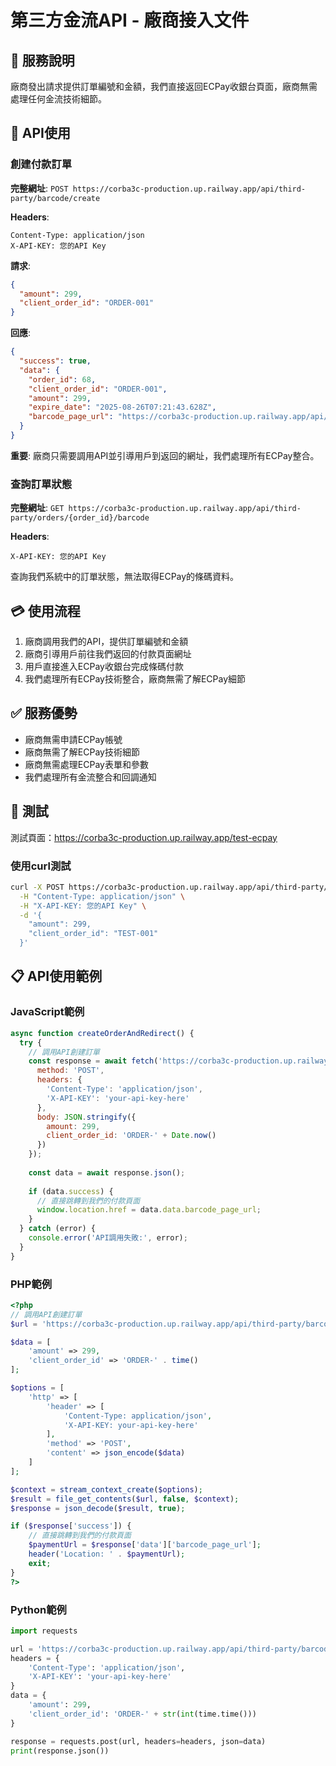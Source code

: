 # 第三方金流API - 廠商接入文件

## 🎯 服務說明
廠商發出請求提供訂單編號和金額，我們直接返回ECPay收銀台頁面，廠商無需處理任何金流技術細節。

## 🚀 API使用

### 創建付款訂單

**完整網址**: `POST https://corba3c-production.up.railway.app/api/third-party/barcode/create`

**Headers**:
```
Content-Type: application/json
X-API-KEY: 您的API Key
```

**請求**:
```json
{
  "amount": 299,
  "client_order_id": "ORDER-001"
}
```

**回應**:
```json
{
  "success": true,
  "data": {
    "order_id": 68,
    "client_order_id": "ORDER-001",
    "amount": 299,
    "expire_date": "2025-08-26T07:21:43.628Z",
    "barcode_page_url": "https://corba3c-production.up.railway.app/api/third-party/orders/68/barcode/page"
  }
}
```

**重要**: 廠商只需要調用API並引導用戶到返回的網址，我們處理所有ECPay整合。

### 查詢訂單狀態

**完整網址**: `GET https://corba3c-production.up.railway.app/api/third-party/orders/{order_id}/barcode`

**Headers**:
```
X-API-KEY: 您的API Key
```

查詢我們系統中的訂單狀態，無法取得ECPay的條碼資料。

## 💳 使用流程

1. 廠商調用我們的API，提供訂單編號和金額
2. 廠商引導用戶前往我們返回的付款頁面網址
3. 用戶直接進入ECPay收銀台完成條碼付款
4. 我們處理所有ECPay技術整合，廠商無需了解ECPay細節

## ✅ 服務優勢

- 廠商無需申請ECPay帳號
- 廠商無需了解ECPay技術細節
- 廠商無需處理ECPay表單和參數
- 我們處理所有金流整合和回調通知

## 🧪 測試

測試頁面：https://corba3c-production.up.railway.app/test-ecpay

### 使用curl測試
```bash
curl -X POST https://corba3c-production.up.railway.app/api/third-party/barcode/create \
  -H "Content-Type: application/json" \
  -H "X-API-KEY: 您的API Key" \
  -d '{
    "amount": 299,
    "client_order_id": "TEST-001"
  }'
```

## 📋 API使用範例

### JavaScript範例
```javascript
async function createOrderAndRedirect() {
  try {
    // 調用API創建訂單
    const response = await fetch('https://corba3c-production.up.railway.app/api/third-party/barcode/create', {
      method: 'POST',
      headers: {
        'Content-Type': 'application/json',
        'X-API-KEY': 'your-api-key-here'
      },
      body: JSON.stringify({
        amount: 299,
        client_order_id: 'ORDER-' + Date.now()
      })
    });
    
    const data = await response.json();
    
    if (data.success) {
      // 直接跳轉到我們的付款頁面
      window.location.href = data.data.barcode_page_url;
    }
  } catch (error) {
    console.error('API調用失敗:', error);
  }
}
```

### PHP範例
```php
<?php
// 調用API創建訂單
$url = 'https://corba3c-production.up.railway.app/api/third-party/barcode/create';

$data = [
    'amount' => 299,
    'client_order_id' => 'ORDER-' . time()
];

$options = [
    'http' => [
        'header' => [
            'Content-Type: application/json',
            'X-API-KEY: your-api-key-here'
        ],
        'method' => 'POST',
        'content' => json_encode($data)
    ]
];

$context = stream_context_create($options);
$result = file_get_contents($url, false, $context);
$response = json_decode($result, true);

if ($response['success']) {
    // 直接跳轉到我們的付款頁面
    $paymentUrl = $response['data']['barcode_page_url'];
    header('Location: ' . $paymentUrl);
    exit;
}
?>
```

### Python範例
```python
import requests

url = 'https://corba3c-production.up.railway.app/api/third-party/barcode/create'
headers = {
    'Content-Type': 'application/json',
    'X-API-KEY': 'your-api-key-here'
}
data = {
    'amount': 299,
    'client_order_id': 'ORDER-' + str(int(time.time()))
}

response = requests.post(url, headers=headers, json=data)
print(response.json())
```